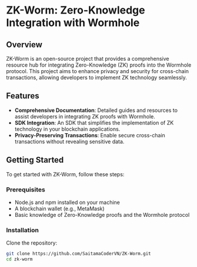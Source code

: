 # ZK-Worm: Zero-Knowledge Integration with Wormhole

## Overview

ZK-Worm is an open-source project that provides a comprehensive resource hub for integrating Zero-Knowledge (ZK) proofs into the Wormhole protocol. This project aims to enhance privacy and security for cross-chain transactions, allowing developers to implement ZK technology seamlessly.

## Features

- **Comprehensive Documentation**: Detailed guides and resources to assist developers in integrating ZK proofs with Wormhole.
- **SDK Integration**: An SDK that simplifies the implementation of ZK technology in your blockchain applications.
- **Privacy-Preserving Transactions**: Enable secure cross-chain transactions without revealing sensitive data.

## Getting Started

To get started with ZK-Worm, follow these steps:

### Prerequisites

- Node.js and npm installed on your machine
- A blockchain wallet (e.g., MetaMask)
- Basic knowledge of Zero-Knowledge proofs and the Wormhole protocol

### Installation

Clone the repository:

```bash
git clone https://github.com/SaitamaCoderVN/ZK-Worm.git
cd zk-worm
